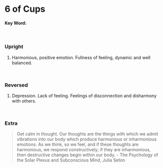 # 6 of Cups

#### Key Word:
<br>







### Upright

1) Harmonious, positive emotion. Fullness of feeling, dynamic and well balanced.
<br>







### Reversed

1) Depression. Lack of feeling. Feelings of disconnection and disharmony with others.
<br>







### Extra

>Get calm in thought. Our thoughts are the things with which we admit vibrations into our body which produce harmonious or inharmonious emotions. As we think, so we feel, and if these thoughts are harmonious, we respond constructively; if they are inharmonious, then destructive changes begin within our body. - The Psychology of the Solar Plexus and Subconscious Mind, Julia Seton